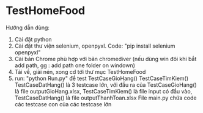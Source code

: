# TestHomeFood
Hướng dẫn dùng:
  1. Cài đặt python
  2. Cài đặt thư viện selenium, openpyxl. Code: "pip install selenium openpyxl"
  3. Cài bản Chrome phù hợp với bản chromediver (nếu dùng win đôi khi bắt add path, gg : add path one folder on windown)
  4. Tải về, giải nén, xong cd tới thư mục TestHomeFood
  5. run: "python Run.py" để test
      TestCaseGioHang()
      TestCaseTimKiem()
      TestCaseDatHang()
      là 3 testcase lớn, với đầu ra của TestCaseGioHang() là file outputGioHang.xlsx, TestCaseTimKiem() là file input có đầu vào, 
        TestCaseDatHang() là file outputThanhToan.xlsx
File main.py chứa code các testcase con của các testcase lớn
